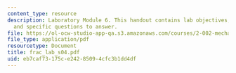 ```yaml
---
content_type: resource
description: Laboratory Module 6. This handout contains lab objectives, notes, tasks,
  and specific questions to answer.
file: https://ol-ocw-studio-app-qa.s3.amazonaws.com/courses/2-002-mechanics-and-materials-ii-spring-2004/eb7caf73175ce24285094cfc3b1dd4df_frac_lab_s04.pdf
file_type: application/pdf
resourcetype: Document
title: frac_lab_s04.pdf
uid: eb7caf73-175c-e242-8509-4cfc3b1dd4df
---
```

